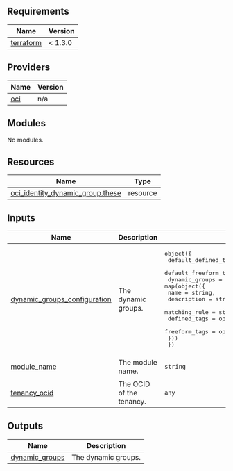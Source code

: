 ## Requirements

| Name | Version |
|------|---------|
| <a name="requirement_terraform"></a> [terraform](#requirement\_terraform) | < 1.3.0 |

## Providers

| Name | Version |
|------|---------|
| <a name="provider_oci"></a> [oci](#provider\_oci) | n/a |

## Modules

No modules.

## Resources

| Name | Type |
|------|------|
| [oci_identity_dynamic_group.these](https://registry.terraform.io/providers/oracle/oci/latest/docs/resources/identity_dynamic_group) | resource |

## Inputs

| Name | Description | Type | Default | Required |
|------|-------------|------|---------|:--------:|
| <a name="input_dynamic_groups_configuration"></a> [dynamic\_groups\_configuration](#input\_dynamic\_groups\_configuration) | The dynamic groups. | <pre>object({<br>    default_defined_tags = optional(map(string)),<br>    default_freeform_tags = optional(map(string))<br>    dynamic_groups = map(object({<br>      name          = string,<br>      description   = string,<br>      matching_rule = string<br>      defined_tags  = optional(map(string)),<br>      freeform_tags = optional(map(string))<br>    }))<br>  })</pre> | `null` | no |
| <a name="input_module_name"></a> [module\_name](#input\_module\_name) | The module name. | `string` | `"iam-dynamic-groups"` | no |
| <a name="input_tenancy_ocid"></a> [tenancy\_ocid](#input\_tenancy\_ocid) | The OCID of the tenancy. | `any` | n/a | yes |

## Outputs

| Name | Description |
|------|-------------|
| <a name="output_dynamic_groups"></a> [dynamic\_groups](#output\_dynamic\_groups) | The dynamic groups. |
